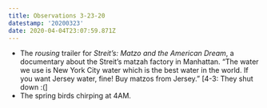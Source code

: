 ```yaml
---
title: Observations 3-23-20
datestamp: '20200323'
date: 2020-04-04T23:07:59.871Z
---
```

- The *rousing* trailer for *Streit’s: Matzo and the American Dream*, a documentary about the Streit’s matzah factory in Manhattan. “The water we use is New York City water which is the best water in the world. If you want Jersey water, fine! Buy matzos from Jersey.” [4-3: They shut down :(]
- The spring birds chirping at 4AM.
